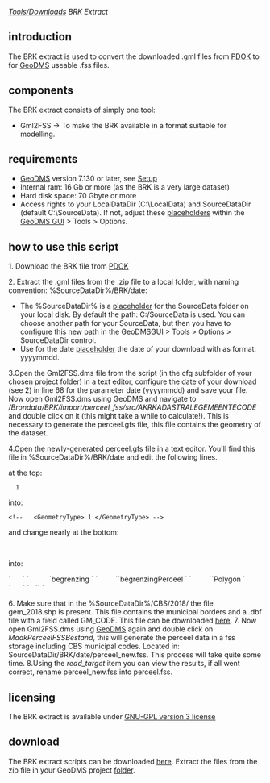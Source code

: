 *[Tools/Downloads](Tools_and_Downloads "wikilink") BRK Extract*

## introduction

The BRK extract is used to convert the downloaded .gml files from
[PDOK](http://www.pdok.nl) to for [GeoDMS](GeoDMS "wikilink") useable
.fss files.

## components

The BRK extract consists of simply one tool:

-   Gml2FSS -> To make the BRK available in a format suitable for
    modelling.

## requirements

-   [GeoDMS](GeoDMS "wikilink") version 7.130 or later, see
    [Setup](http://wiki.objectvision.nl/index.php/GeoDms_Setups)
-   Internal ram: 16 Gb or more (as the BRK is a very large dataset)
-   Hard disk space: 70 Gbyte or more
-   Access rights to your LocalDataDir (C:\\LocalData) and SourceDataDir
    (default C:\\SourceData). If not, adjust these
    [placeholders](Folders_and_Placeholders "wikilink") within the
    [GeoDMS GUI](GeoDMS_GUI "wikilink") > Tools > Options.

## how to use this script

1\. Download the BRK file from [PDOK](http://www.pdok.nl)

2\. Extract the .gml files from the .zip file to a local folder, with
naming convention: %SourceDataDir%/BRK/date:

-   The %SourceDataDir% is a
    [placeholder](Folders_and_Placeholders "wikilink") for the
    SourceData folder on your local disk. By default the path:
    C:/SourceData is used. You can choose another path for your
    SourceData, but then you have to configure this new path in the
    GeoDMSGUI > Tools > Options > SourceDataDir control.
-   Use for the date [placeholder](Folders_and_Placeholders "wikilink")
    the date of your download with as format: yyyymmdd.

3.Open the Gml2FSS.dms file from the script (in the cfg subfolder of
your chosen project folder) in a text editor, configure the date of your
download (see 2) in line 68 for the parameter date (yyyymmdd) and save
your file. Now open Gml2FSS.dms using GeoDMS and navigate to
*/Brondata/BRK/import/perceel_fss/src/AKRKADASTRALEGEMEENTECODE* and
double click on it (this might take a while to calculate!). This is
necessary to generate the perceel.gfs file, this file contains the
geometry of the dataset.

4.Open the newly-generated perceel.gfs file in a text editor. You'll
find this file in %SourceDataDir%/BRK/date and edit the following lines.

at the top:

` `<GeometryType>` 1 `</GeometryType>` `

into:

    <!--   <GeometryType> 1 </GeometryType> -->

and change nearly at the bottom:

`     `</PropertyDefn>
`  `</GMLFeatureClass>` `
</GMLFeatureClassList>

into:

</PropertyDefn>
`      `<GeomPropertyDefn>
`         `<Name>`begrenzing `</Name>
`         `<ElementPath>`begrenzingPerceel `</ElementPath>
`         `<Type>`Polygon `</Type>
`      `</GeomPropertyDefn>
`   `</GMLFeatureClass>` `
</GMLFeatureClassList>

6\. Make sure that in the %SourceDataDir%/CBS/2018/ the file
gem_2018.shp is present. This file contains the municipal borders and a
.dbf file with a field called GM_CODE. This file can be downloaded
[here](https://www.cbs.nl/nl-nl/dossier/nederland-regionaal/geografische-data/wijk-en-buurtkaart-2018).
7. Now open Gml2FSS.dms using [GeoDMS](GeoDMS "wikilink") again and
double click on *MaakPerceelFSSBestand*, this will generate the perceel
data in a fss storage including CBS municipal codes. Located in:
SourceDataDir/BRK/date/perceel_new.fss. This process will take quite
some time. 8.Using the *read_target* item you can view the results, if
all went correct, rename perceel_new.fss into perceel.fss.

## licensing

The BRK extract is available under [GNU-GPL version 3
license](http://www.gnu.org/licenses/gpl-3.0.html)

## download

The BRK extract scripts can be downloaded
[here](https://www.geodms.nl/downloads/BRK/BRK_Extract_2018oct.zip).
Extract the files from the zip file in your GeoDMS project
[folder](Folders_and_Placeholders "wikilink").